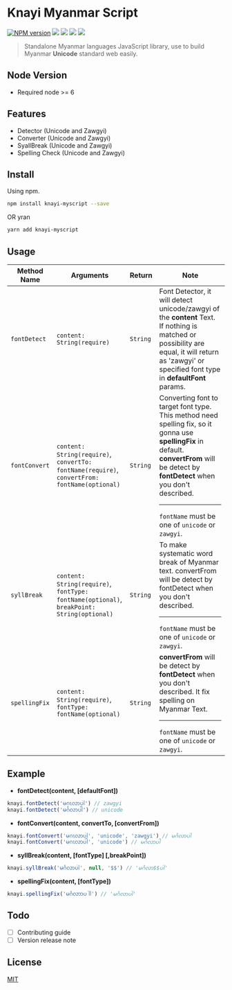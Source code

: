 Knayi Myanmar Script
====================

[![NPM version][npm-image]][npm-url]
![][travis-url]
![][david-url]
![][dt-url]
![][license-url]

> Standalone Myanmar languages JavaScript library, use to build Myanmar **Unicode** standard web easily.

## Node Version
 - Required node >= 6

## Features
 - Detector (Unicode and Zawgyi)
 - Converter (Unicode and Zawgyi)
 - SyallBreak (Unicode and Zawgyi)
 - Spelling Check (Unicode and Zawgyi)

## Install
Using npm.
```bash
npm install knayi-myscript --save
```

OR yran
```bash
yarn add knayi-myscript
```

## Usage
|Method Name | Arguments | Return | Note |
| --- | --- | --- | --- |
| `fontDetect` | `content: String(require)` | `String` | Font Detector, it will detect unicode/zawgyi of the **content** Text. If nothing is matched or possibility are equal, it will return as 'zawgyi' or specified font type in **defaultFont** params. |
| `fontConvert` | `content: String(require)`,<br>`convertTo: fontName(require)`,<br>`convertFrom: fontName(optional)`| `String` | Converting font to target font type. This method need spelling fix, so it gonna use **spellingFix** in default. **convertFrom** will be detect by **fontDetect** when you don't described.<hr> `fontName` must be one of `unicode` or `zawgyi`. |
| `syllBreak` | `content: String(require)`,<br>`fontType: fontName(optional)`,<br>`breakPoint: String(optional)` | `String` |To make systematic word break of Myanmar text. convertFrom will be detect by fontDetect when you don't described.<hr> `fontName` must be one of `unicode` or `zawgyi`. |
| `spellingFix` | `content: String(require)`,<br>`fontType: fontName(optional)` | `String` | **convertFrom** will be detect by **fontDetect** when you don't described. It fix spelling on Myanmar Text.<hr> `fontName` must be one of `unicode` or `zawgyi`. |

## Example

- **fontDetect(content, [defaultFont])**
```javascript
knayi.fontDetect('မဂၤလာပါ') // zawgyi
knayi.fontDetect('မင်္ဂလာပါ') // unicode
```

- **fontConvert(content, convertTo, [convertFrom])**
```javascript
knayi.fontConvert('မဂၤလာပါ', 'unicode', 'zawgyi') // မင်္ဂလာပါ
knayi.fontConvert('မဂၤလာပါ', 'unicode') // မင်္ဂလာပါ
```

- **syllBreak(content, [fontType] [,breakPoint])**
```javascript
knayi.syllBreak('မင်္ဂလာပါ', null, '$$') // 'မင်္ဂလာ$$ပါ'
```

- **spellingFix(content, [fontType])**  
```javascript
knayi.spellingFix('မင်္ဂလာာပါါ') // 'မင်္ဂလာပါ'
```

## Todo

  - [ ] Contributing guide
  - [ ] Version release note

## License
[MIT](./LICENSE)

[npm-url]: https://npmjs.org/package/knayi-myscript
[npm-image]:https://badge.fury.io/js/knayi-myscript.png
[travis-url]:https://api.travis-ci.org/leftstick/knayi-myscript.svg?branch=master
[david-url]:https://david-dm.org/leftstick/knayi-myscript.png
[dt-url]:https://img.shields.io/npm/dt/knayi-myscript.svg
[license-url]:https://img.shields.io/npm/l/knayi-myscript.svg
